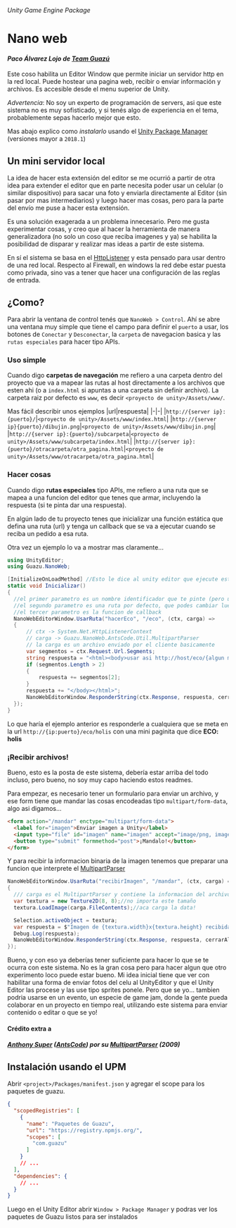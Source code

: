 _Unity Game Engine Package_
# Nano web
#### _Paco Álvarez Lojo de [Team Guazú](https://teamguazu.com/)_

Este coso habilita un Editor Window que permite iniciar un servidor http en la red local. Puede hostear una pagina web, recibir o enviar información y archivos. Es accesible desde el menu superior de Unity.

*Advertencia*: No soy un experto de programación de servers, asi que este sistema no es muy sofisticado, y si tenés algo de experiencia en el tema, probablemente sepas hacerlo mejor que esto.

Mas abajo explico como _instalarlo_ usando el [Unity Package Manager](https://docs.unity3d.com/Manual/upm-ui.html) (versiones mayor a `2018.1`)

## Un mini servidor local
La idea de hacer esta extensión del editor se me ocurrió a partir de otra idea para extender el editor que en parte necesita poder usar un celular (o similar dispositivo) para sacar una foto y enviarla directamente al Editor (sin pasar por mas intermediarios) y luego hacer mas cosas, pero para la parte del envío me puse a hacer esta extensión.

Es una solución exagerada a un problema innecesario. Pero me gusta experimentar cosas, y creo que al hacer la herramienta de manera generalizadora (no solo un coso que reciba imagenes y ya) se habilita la posibilidad de disparar y realizar mas ideas a partir de este sistema.

En sí el sistema se basa en el [HttpListener](https://docs.microsoft.com/en-us/dotnet/api/system.net.httplistener) y esta pensado para usar dentro de una red local. Respecto al Firewall, en windows la red debe estar puesta como privada, sino vas a tener que hacer una configuración de las reglas de entrada.

## ¿Como?
Para abrir la ventana de control tenés que `NanoWeb > Control`. Ahí se abre una ventana muy simple que tiene el campo para definir el `puerto` a usar, los botones de `Conectar` y `Desconectar`, la `carpeta` de navegacion basica y las `rutas especiales` para hacer tipo APIs.

### Uso simple
Cuando digo **carpetas de navegación** me refiero a una carpeta dentro del proyecto que va a mapear las rutas al host directamente a los archivos que esten ahi (o a `index.html` si apuntas a una carpeta sin definir archivo). La carpeta raiz por defecto es `www`, es decir `<proyecto de unity>/Assets/www/`.

Mas fácil describir unos ejemplos
|url|respuesta|
|-|-|
|`http://{server ip}:{puerto}/`|`<proyecto de unity>/Assets/www/index.html`|
|`http://{server ip}{puerto}/dibujin.png`|`<proyecto de unity>/Assets/www/dibujin.png`|
|`http://{server ip}:{puerto}/subcarpeta`|`<proyecto de unity>/Assets/www/subcarpeta/index.html`|
|`http://{server ip}:{puerto}/otracarpeta/otra_pagina.html`|`<proyecto de unity>/Assets/www/otracarpeta/otra_pagina.html`|

### Hacer cosas
Cuando digo **rutas especiales** tipo APIs, me refiero a una ruta que se mapea a una funcion del editor que tenes que armar, incluyendo la respuesta (si te pinta dar una respuesta).

En algún lado de tu proyecto tenes que inicializar una función estática que defina una ruta (url) y tenga un callback que se va a ejecutar cuando se reciba un pedido a esa ruta.

Otra vez un ejemplo lo va a mostrar mas claramente...
```csharp
using UnityEditor;
using Guazu.NanoWeb;

[InitializeOnLoadMethod] //Esto le dice al unity editor que ejecute este metodo al arrancar (en realidad, al recompilar, pero bue)
static void Inicializar()
{
  //el primer parametro es un nombre identificador que te pinte (pero único)
  //el segundo parametro es una ruta por defecto, que podes cambiar luego
  //el tercer parametro es la funcion de callback
  NanoWebEditorWindow.UsarRuta("hacerEco", "/eco", (ctx, carga) =>
  {
      // ctx -> System.Net.HttpListenerContext
      // carga -> Guazu.NanoWeb.AntsCode.Util.MultipartParser
      // la carga es un archivo enviado por el cliente basicamente
      var segmentos = ctx.Request.Url.Segments;
      string respuesta = "<html><body>usar asi http://host/eco/{algun mensaje aca}<br/>ECO:<br/>";
      if (segmentos.Length > 2)
      {
          respuesta += segmentos[2];
      }
      respuesta += "</body></html>";
      NanoWebEditorWindow.ResponderString(ctx.Response, respuesta, cerrarAlTerminar: true);
  });
}
```

Lo que haría el ejemplo anterior es responderle a cualquiera que se meta en la url `http://{ip:puerto}/eco/holis` con una mini paginita que dice **ECO: holis**

### ¡Recibir archivos!

Bueno, esto es la posta de este sistema, debería estar arriba del todo incluso, pero bueno, no soy muy capo haciendo estos readmes.

Para empezar, es necesario tener un formulario para enviar un archivo, y ese form tiene que mandar las cosas encodeadas tipo `multipart/form-data`, algo asi digamos...
```html
<form action="/mandar" enctype="multipart/form-data">
  <label for="imagen">Enviar imagen a Unity</label>
  <input type="file" id="imagen" name="imagen" accept="image/png, image/jpeg" />
  <button type="submit" formmethod="post">¡Mandalo!</button>
</form>
```
Y para recibir la informacion binaria de la imagen tenemos que preparar una funcion que interprete el [MultipartParser](http://multipartparser.codeplex.com)

```csharp
NanoWebEditorWindow.UsarRuta("recibirImagen", "/mandar", (ctx, carga) =>
{
  /// carga es el MultipartParser y contiene la informacion del archivo
  var textura = new Texture2D(8, 8);//no importa este tamaño
  textura.LoadImage(carga.FileContents);//aca carga la data!

  Selection.activeObject = textura;
  var respuesta = $"Imagen de {textura.width}x{textura.height} recibida";
  Debug.Log(respuesta);
  NanoWebEditorWindow.ResponderString(ctx.Response, respuesta, cerrarAlTerminar: true);
});
```

Bueno, y con eso ya deberías tener suficiente para hacer lo que se te ocurra con este sistema. No es la gran cosa pero para hacer algun que otro experimento loco puede estar bueno. Mi idea inicial tiene que ver con habilitar una forma de enviar fotos del celu al UnityEditor y que el Unity Editor las procese y las use tipo sprites ponele. Pero que se yo... tambien podria usarse en un evento, un especie de game jam, donde la gente pueda colaborar en un proyecto en tiempo real, utilizando este sistema para enviar contenido o editar o que se yo!

#### Crédito extra a
##### [Anthony Super](http://antscode.blogspot.com) ([AntsCode](https://github.com/antscode)) por su [MultipartParser](http://multipartparser.codeplex.com) (2009)

## Instalación usando el UPM
Abrir `<project>/Packages/manifest.json` y agregar el scope para los paquetes de guazu.
```json
{
  "scopedRegistries": [
    {
      "name": "Paquetes de Guazu",
      "url": "https://registry.npmjs.org/",
      "scopes": [
        "com.guazu"
      ]
    }
    // ...
  ],
  "dependencies": {
    // ...
  }
}
```

Luego en el Unity Editor abrir `Window > Package Manager` y podras ver los paquetes de Guazu listos para ser instalados